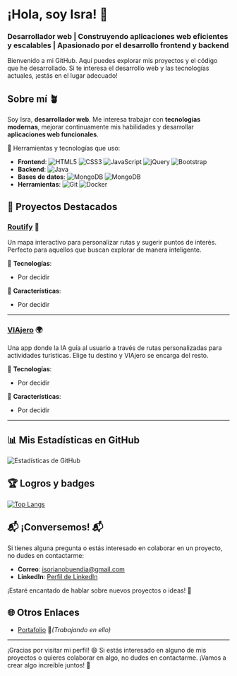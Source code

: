 # ¡Hola, soy Isra! 👋
### Desarrollador web | Construyendo aplicaciones web eficientes y escalables | Apasionado por el desarrollo frontend y backend

Bienvenido a mi GitHub. Aquí puedes explorar mis proyectos y el código que he desarrollado. Si te interesa el desarrollo web y las tecnologías actuales, ¡estás en el lugar adecuado!

## Sobre mí 🪴
Soy Isra, **desarrollador web**. Me interesa trabajar con **tecnologías modernas**, mejorar continuamente mis habilidades y desarrollar **aplicaciones web funcionales**.

🧰 Herramientas y tecnologías que uso:
- **Frontend**: ![HTML5](https://img.shields.io/badge/-HTML5-E34F26?style=flat&logo=html5&logoColor=white) ![CSS3](https://img.shields.io/badge/-CSS3-1572B6?style=flat&logo=css3&logoColor=white) ![JavaScript](https://img.shields.io/badge/-JavaScript-F7DF1E?style=flat&logo=javascript&logoColor=black) ![jQuery](https://img.shields.io/badge/jQuery-0769AD?logo=jQuery&logoColor=white) ![Bootstrap](https://img.shields.io/badge/Bootstrap-7952B3?logo=bootstrap&logoColor=fff&style=plastic)
- **Backend**: ![Java](https://img.shields.io/badge/-Java-007396?style=flat&logo=java&logoColor=white)
- **Bases de datos**: ![MongoDB](https://shields.io/badge/MySQL-lightgrey?logo=mysql&style=plastic&logoColor=white&labelColor=blue) ![MongoDB](https://img.shields.io/badge/-MongoDB-47A248?style=flat&logo=mongodb&logoColor=white)
- **Herramientas**: ![Git](https://img.shields.io/badge/-Git-F05032?style=flat&logo=git&logoColor=white) ![Docker](https://img.shields.io/badge/-Docker-2496ED?style=flat&logo=docker&logoColor=white)

## 🚀 Proyectos Destacados

### **[Routify](https://github.com/IsraC0d33/routify)** 🎯
Un mapa interactivo para personalizar rutas y sugerir puntos de interés. Perfecto para aquellos que buscan explorar de manera inteligente.

🔧 **Tecnologías**: 
- Por decidir

🎯 **Características**:
- Por decidir

---

### **[VIAjero](https://github.com/IsraC0d33/viajero)** 🌍
Una app donde la IA guía al usuario a través de rutas personalizadas para actividades turísticas. Elige tu destino y VIAjero se encarga del resto.

🔧 **Tecnologías**: 
- Por decidir

🎯 **Características**:
- Por decidir

---

## 📊 Mis Estadísticas en GitHub

![Estadísticas de GitHub](https://github-readme-stats.vercel.app/api?username=IsraC0d33&show_icons=true&theme=radical)

## 🏆 Logros y badges
[![Top Langs](https://github-readme-stats.vercel.app/api/top-langs/?username=IsraC0d33&layout=compact&theme=radical)](https://github.com/anuraghazra/github-readme-stats)

## 📬 ¡Conversemos! 📬
Si tienes alguna pregunta o estás interesado en colaborar en un proyecto, no dudes en contactarme:

- **Correo**: [isorianobuendia@gmail.com](mailto:isorianobuendia@gmail.com)
- **LinkedIn**: [Perfil de LinkedIn](https://www.linkedin.com/in/israel-soriano)

¡Estaré encantado de hablar sobre nuevos proyectos o ideas! 🙌

## 🌐 Otros Enlaces
- [Portafolio](#) 🔧*(Trabajando en ello)*

---

¡Gracias por visitar mi perfil! 😄 Si estás interesado en alguno de mis proyectos o quieres colaborar en algo, no dudes en contactarme. ¡Vamos a crear algo increíble juntos! 🚀
